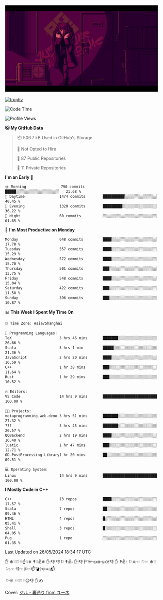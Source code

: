 ![](imgs/main.png)

[![trophy](https://github-profile-trophy.vercel.app/?username=NeilKleistGao&theme=dracula)](https://github.com/ryo-ma/github-profile-trophy)

<!--START_SECTION:waka-->
![Code Time](http://img.shields.io/badge/Code%20Time-1%2C008%20hrs%2055%20mins-blue)

![Profile Views](http://img.shields.io/badge/Profile%20Views-0-blue)

**🐱 My GitHub Data** 

> 📦 506.7 kB Used in GitHub's Storage 
 > 
> 🚫 Not Opted to Hire
 > 
> 📜 87 Public Repositories 
 > 
> 🔑 11 Private Repositories 
 > 
**I'm an Early 🐤** 

```text
🌞 Morning                790 commits         █████░░░░░░░░░░░░░░░░░░░░   21.68 % 
🌆 Daytime                1474 commits        ██████████░░░░░░░░░░░░░░░   40.45 % 
🌃 Evening                1320 commits        █████████░░░░░░░░░░░░░░░░   36.22 % 
🌙 Night                  60 commits          ░░░░░░░░░░░░░░░░░░░░░░░░░   01.65 % 
```
📅 **I'm Most Productive on Monday** 

```text
Monday                   648 commits         ████░░░░░░░░░░░░░░░░░░░░░   17.78 % 
Tuesday                  557 commits         ████░░░░░░░░░░░░░░░░░░░░░   15.29 % 
Wednesday                572 commits         ████░░░░░░░░░░░░░░░░░░░░░   15.70 % 
Thursday                 501 commits         ███░░░░░░░░░░░░░░░░░░░░░░   13.75 % 
Friday                   548 commits         ████░░░░░░░░░░░░░░░░░░░░░   15.04 % 
Saturday                 422 commits         ███░░░░░░░░░░░░░░░░░░░░░░   11.58 % 
Sunday                   396 commits         ███░░░░░░░░░░░░░░░░░░░░░░   10.87 % 
```


📊 **This Week I Spent My Time On** 

```text
🕑︎ Time Zone: Asia/Shanghai

💬 Programming Languages: 
TeX                      3 hrs 46 mins       ███████░░░░░░░░░░░░░░░░░░   26.66 % 
Scala                    3 hrs 1 min         █████░░░░░░░░░░░░░░░░░░░░   21.36 % 
JavaScript               2 hrs 20 mins       ████░░░░░░░░░░░░░░░░░░░░░   16.59 % 
C++                      1 hr 38 mins        ███░░░░░░░░░░░░░░░░░░░░░░   11.64 % 
Rust                     1 hr 29 mins        ███░░░░░░░░░░░░░░░░░░░░░░   10.52 % 

🔥 Editors: 
VS Code                  14 hrs 9 mins       █████████████████████████   100.00 % 

🐱‍💻 Projects: 
metaprogramming-web-demo 3 hrs 51 mins       ███████░░░░░░░░░░░░░░░░░░   27.32 % 
???                      3 hrs 45 mins       ███████░░░░░░░░░░░░░░░░░░   26.57 % 
QQBackend                2 hrs 19 mins       ████░░░░░░░░░░░░░░░░░░░░░   16.40 % 
luatic                   1 hr 47 mins        ███░░░░░░░░░░░░░░░░░░░░░░   12.71 % 
GD-PostProcessing-Library1 hr 20 mins        ██░░░░░░░░░░░░░░░░░░░░░░░   09.51 % 

💻 Operating System: 
Linux                    14 hrs 9 mins       █████████████████████████   100.00 % 
```

**I Mostly Code in C++** 

```text
C++                      13 repos            ████░░░░░░░░░░░░░░░░░░░░░   17.57 % 
Scala                    7 repos             ██░░░░░░░░░░░░░░░░░░░░░░░   09.46 % 
HTML                     4 repos             █░░░░░░░░░░░░░░░░░░░░░░░░   05.41 % 
Shell                    3 repos             █░░░░░░░░░░░░░░░░░░░░░░░░   04.05 % 
Pug                      1 repo              ░░░░░░░░░░░░░░░░░░░░░░░░░   01.35 % 
```




 Last Updated on 26/05/2024 18:34:17 UTC
<!--END_SECTION:waka-->

✋ ❄☟⚐🕆☝☟❄ 🕈☟✌❄ ✋🕯👎 👎⚐ 🕈✌💧 ✋🕯👎 🏱☼☜❄☜☠👎 ✋ 🕈✌💧 ⚐☠☜ ⚐☞ ❄☟⚐💧☜ 👎☜✌☞📫💣🕆❄☜💧📬

⚐☼ 💧☟⚐🕆☹👎 ✋✍

Cover: [ジル・裏通り from ユーネ](https://www.pixiv.net/artworks/62127066)
